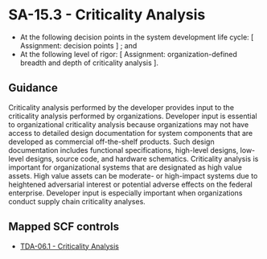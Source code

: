 # SA-15.3 - Criticality Analysis
- At the following decision points in the system development life cycle: \[ Assignment: decision points \] ; and
- At the following level of rigor: \[ Assignment: organization-defined breadth and depth of criticality analysis \].
## Guidance
Criticality analysis performed by the developer provides input to the criticality analysis performed by organizations. Developer input is essential to organizational criticality analysis because organizations may not have access to detailed design documentation for system components that are developed as commercial off-the-shelf products. Such design documentation includes functional specifications, high-level designs, low-level designs, source code, and hardware schematics. Criticality analysis is important for organizational systems that are designated as high value assets. High value assets can be moderate- or high-impact systems due to heightened adversarial interest or potential adverse effects on the federal enterprise. Developer input is especially important when organizations conduct supply chain criticality analyses.
## Mapped SCF controls
- [TDA-06.1 - Criticality Analysis](../scf/tda-061-criticalityanalysis.md)